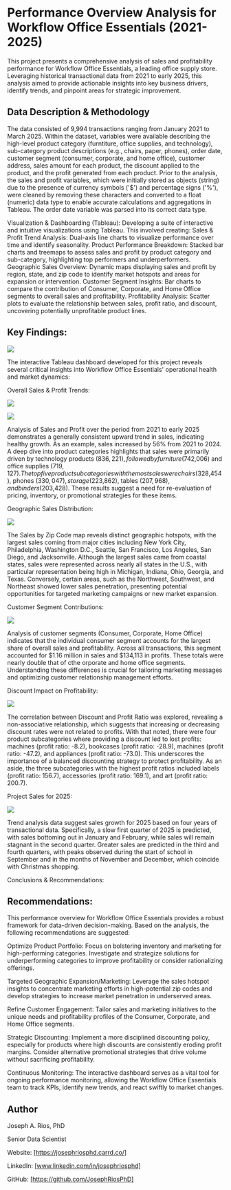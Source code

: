 # Performance Overview Analysis for Workflow Office Essentials (2021-2025)
This project presents a comprehensive analysis of sales and profitability performance for Workflow Office Essentials, a leading office supply store. Leveraging historical transactional data from 2021 to early 2025, this analysis aimed to provide actionable insights into key business drivers, identify trends, and pinpoint areas for strategic improvement.

## Data Description & Methodology
The data consisted of 9,994 transactions ranging from January 2021 to March 2025. Within the dataset, variables were available describing the high-level product category (furntiture, office supplies, and technology), sub-category product descriptions (e.g., chairs, paper, phones), order date, customer segment (consumer, corporate, and home office), customer address, sales amount for each product, the discount applied to the product, and the profit generated from each product. Prior to the analysis, the sales and profit variables, which were initially stored as objects (string) due to the presence of currency symbols ('$') and percentage signs ('%'), were cleaned by removing these characters and converted to a float (numeric) data type to enable accurate calculations and aggregations in Tableau. The order date variable was parsed into its correct data type. 

Visualization & Dashboarding (Tableau): Developing a suite of interactive and intuitive visualizations using Tableau. This involved creating:
Sales & Profit Trend Analysis: Dual-axis line charts to visualize performance over time and identify seasonality.
Product Performance Breakdown: Stacked bar charts and treemaps to assess sales and profit by product category and sub-category, highlighting top performers and underperformers.
Geographic Sales Overview: Dynamic maps displaying sales and profit by region, state, and zip code to identify market hotspots and areas for expansion or intervention.
Customer Segment Insights: Bar charts to compare the contribution of Consumer, Corporate, and Home Office segments to overall sales and profitability.
Profitability Analysis: Scatter plots to evaluate the relationship between sales, profit ratio, and discount, uncovering potentially unprofitable product lines.

## Key Findings:

![](Dashboard.png)

The interactive Tableau dashboard developed for this project reveals several critical insights into Workflow Office Essentials' operational health and market dynamics:

Overall Sales & Profit Trends:

![](SalesbyCategory.png)

![](SalesbySubcategory.png)

Analysis of Sales and Profit over the period from 2021 to early 2025 demonstrates a generally consistent upward trend in sales, indicating healthy growth. As an example, sales increased by 56% from 2021 to 2024. A deep dive into product categories highlights that sales were primarily driven by technology products ($836,221), followed by furniture ($742,006) and office supplies ($719,127). The top five product subcategories with the most sales were chairs ($328,454), phones ($330,047), storage ($223,862), tables ($207,968), and binders ($203,428). These results suggest a need for re-evaluation of pricing, inventory, or promotional strategies for these items.

Geographic Sales Distribution:

![](SalesbyZipcode.png)

The Sales by Zip Code map reveals distinct geographic hotspots, with the largest sales coming from major cities including New York City, Philadelphia, Washington D.C., Seattle, San Francisco, Los Angeles, San Diego, and Jacksonville. Although the largest sales came from coastal states, sales were represented across nearly all states in the U.S., with particular representation being high in Michigan, Indiana, Ohio, Georgia, and Texas. Conversely, certain areas, such as the Northwest, Southwest, and Northeast showed lower sales penetration, presenting potential opportunities for targeted marketing campaigns or new market expansion.

Customer Segment Contributions:

![](SalesbyCustomerSegment.png)

Analysis of customer segments (Consumer, Corporate, Home Office) indicates that the individual consumer segment accounts for the largest share of overall sales and profitability. Across all transactions, this segment accounted for $1.16 million in sales and $134,113 in profits. These totals were nearly double that of cthe orporate and home office segments. Understanding these differences is crucial for tailoring marketing messages and optimizing customer relationship management efforts.


Discount Impact on Profitability:

![](SalesbyDiscountPercent.png)

The correlation between Discount and Profit Ratio was explored, revealing a non-associative relationship, which suggests that increasing or decreasing discount rates were not related to profits. With that noted, there were four product subcategories where providing a discount led to lost profits: machines (profit ratio: -8.2), bookcases (profit ratio: -28.9), machines (profit ratio: -47.2), and appliances (profit ratio: -73.0). This underscores the importance of a balanced discounting strategy to protect profitability. As an aside, the three subcategories with the highest profit ratios included labels (profit ratio: 156.7), accessories (profit ratio: 169.1), and art (profit ratio: 200.7).

Project Sales for 2025:

![](ProjectedSales.png)

Trend analysis data suggest sales growth for 2025 based on four years of transactional data. Specifically, a slow first quarter of 2025 is predicted, with sales bottoming out in January and February, while sales will remain stagnant in the second quarter. Greater sales are predicted in the third and fourth quarters, with peaks observed during the start of school in September and in the months of November and December, which coincide with Christmas shopping. 


Conclusions & Recommendations:

## Recommendations:

This performance overview for Workflow Office Essentials provides a robust framework for data-driven decision-making. Based on the analysis, the following recommendations are suggested:

Optimize Product Portfolio: Focus on bolstering inventory and marketing for high-performing categories. Investigate and strategize solutions for underperforming categories to improve profitability or consider rationalizing offerings.

Targeted Geographic Expansion/Marketing: Leverage the sales hotspot insights to concentrate marketing efforts in high-potential zip codes and develop strategies to increase market penetration in underserved areas.

Refine Customer Engagement: Tailor sales and marketing initiatives to the unique needs and profitability profiles of the Consumer, Corporate, and Home Office segments.

Strategic Discounting: Implement a more disciplined discounting policy, especially for products where high discounts are consistently eroding profit margins. Consider alternative promotional strategies that drive volume without sacrificing profitability.

Continuous Monitoring: The interactive dashboard serves as a vital tool for ongoing performance monitoring, allowing the Workflow Office Essentials team to track KPIs, identify new trends, and react swiftly to market changes.


## Author
Joseph A. Rios, PhD

Senior Data Scientist

Website: [https://josephriosphd.carrd.co/]

LinkedIn: [www.linkedin.com/in/josephriosphd]

GitHub: [https://github.com/JosephRiosPhD]
